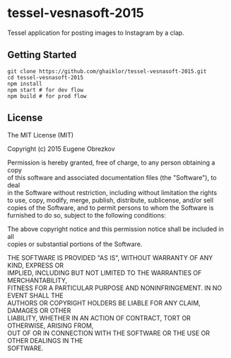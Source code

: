 # tessel-vesnasoft-2015

Tessel application for posting images to Instagram by a clap.

## Getting Started

```shell
git clone https://github.com/ghaiklor/tessel-vesnasoft-2015.git
cd tessel-vesnasoft-2015
npm install
npm start # for dev flow
npm build # for prod flow
```

## License
The MIT License (MIT)

Copyright (c) 2015 Eugene Obrezkov

Permission is hereby granted, free of charge, to any person obtaining a copy<br>of this software and associated documentation files (the "Software"), to deal<br>in the Software without restriction, including without limitation the rights<br>to use, copy, modify, merge, publish, distribute, sublicense, and/or sell<br>copies of the Software, and to permit persons to whom the Software is<br>furnished to do so, subject to the following conditions:

The above copyright notice and this permission notice shall be included in all<br>copies or substantial portions of the Software.

THE SOFTWARE IS PROVIDED "AS IS", WITHOUT WARRANTY OF ANY KIND, EXPRESS OR<br>IMPLIED, INCLUDING BUT NOT LIMITED TO THE WARRANTIES OF MERCHANTABILITY,<br>FITNESS FOR A PARTICULAR PURPOSE AND NONINFRINGEMENT. IN NO EVENT SHALL THE<br>AUTHORS OR COPYRIGHT HOLDERS BE LIABLE FOR ANY CLAIM, DAMAGES OR OTHER<br>LIABILITY, WHETHER IN AN ACTION OF CONTRACT, TORT OR OTHERWISE, ARISING FROM,<br>OUT OF OR IN CONNECTION WITH THE SOFTWARE OR THE USE OR OTHER DEALINGS IN THE<br>SOFTWARE.
